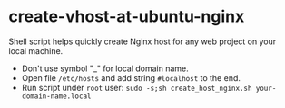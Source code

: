 # create-vhost-at-ubuntu-nginx

Shell script helps quickly create Nginx host for any web project on your local machine.

- Don't use symbol "_" for local domain name.
- Open file `/etc/hosts` and add string `#localhost` to the end.
- Run script under `root` user: `sudo -s;sh create_host_nginx.sh your-domain-name.local`

